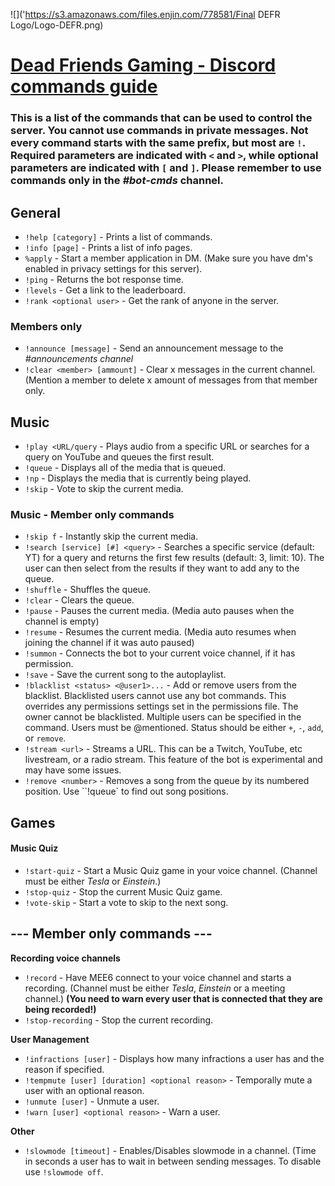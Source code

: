 ![]('https://s3.amazonaws.com/files.enjin.com/778581/Final DEFR Logo/Logo-DEFR.png)
# [Dead Friends Gaming - Discord commands guide](https://discord.link/defr "Click to open the DEFR Discord")

### This is a list of the commands that can be used to control the server. You cannot use commands in private messages. Not every command starts with the same prefix, but most are `!`. Required parameters are indicated with `<` and `>`, while optional parameters are indicated with `[` and `]`. Please remember to use commands only in the *#bot-cmds* channel.

## General
- `!help [category]` - Prints a list of commands.
- `!info [page]` - Prints a list of info pages.
- `%apply` - Start a member application in DM. (Make sure you have dm's enabled in privacy settings for this server).
- `!ping` - Returns the bot response time.
- `!levels` - Get a link to the leaderboard.
- `!rank <optional user>` - Get the rank of anyone in the server.

### Members only
- `!announce [message]` -  Send an announcement message to the *#announcements channel*
- `!clear <member> [ammount]` - Clear x messages in the current channel. (Mention a member to delete x amount of messages from that member only.

## Music
- `!play <URL/query` - Plays audio from a specific URL or searches for a query on YouTube and queues the first result.
- `!queue` - Displays all of the media that is queued.
- `!np` - Displays the media that is currently being played.
- `!skip` - Vote to skip the current media. 

### Music - Member only commands
- `!skip f` - Instantly skip the current media.
- `!search [service] [#] <query>` - Searches a specific service (default: YT) for a query and returns the first few results (default: 3, limit: 10). The user can then select from the results if they want to add any to the queue.
- `!shuffle` - Shuffles the queue.
- `!clear` - Clears the queue.
- `!pause` - Pauses the current media. (Media auto pauses when the channel is empty)
- `!resume` - Resumes the current media. (Media auto resumes when joining the channel if it was auto paused)
- `!summon` - Connects the bot to your current voice channel, if it has permission.
- `!save` - Save the current song to the autoplaylist.
- `!blacklist <status> <@user1>...` - Add or remove users from the blacklist. Blacklisted users cannot use any bot commands. This overrides any permissions settings set in the permissions file. The owner cannot be blacklisted. Multiple users can be specified in the command. Users must be @mentioned. Status should be either `+`, `-`, `add`, or `remove`.
- `!stream <url>` - Streams a URL. This can be a Twitch, YouTube, etc livestream, or a radio stream. This feature of the bot is experimental and may have some issues.
- `!remove <number>` - Removes a song from the queue by its numbered position. Use ``!queue` to find out song positions.

## Games
#### Music Quiz
- `!start-quiz` - Start a Music Quiz game in your voice channel. (Channel must be either *Tesla* or *Einstein*.) 
- `!stop-quiz` - Stop the current Music Quiz game.
- `!vote-skip` - Start a vote to skip to the next song.


## --- Member only commands ---
**Recording voice channels**
- `!record` - Have MEE6 connect to your voice channel and starts a recording. (Channel must be either *Tesla*, *Einstein* or a meeting channel.) **(You need to warn every user that is connected that they are being recorded!)**
- `!stop-recording` - Stop the current recording.

**User Management**
- `!infractions [user]` - Displays how many infractions a user has and the reason if specified.
- `!tempmute [user] [duration] <optional reason>` - Temporally mute a user with an optional reason.
- `!unmute [user]` - Unmute a user.
- `!warn [user] <optional reason>` - Warn a user.

**Other**
- `!slowmode [timeout]` - Enables/Disables slowmode in a channel. (Time in seconds a user has to wait in between sending messages.  To disable use `!slowmode off`.

<!--stackedit_data:
eyJoaXN0b3J5IjpbLTIzMjc5MTExOCwyMDY1OTc5NDQyXX0=
-->